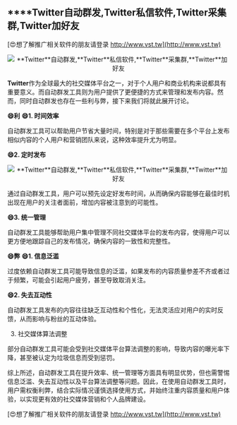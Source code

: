 ## ****Twitter**自动群发,**Twitter**私信软件,**Twitter**采集群,**Twitter**加好友**

[😍想了解推广相关软件的朋友请登录 http://www.vst.tw](http://www.vst.tw)

 <center><img src="https://vst.tw/MP4/tuiguang/png/4.png" alt="**Twitter**自动群发,**Twitter**私信软件,**Twitter**采集群,**Twitter**加好友"></center>

**Twitter**作为全球最大的社交媒体平台之一，对于个人用户和商业机构来说都具有重要意义。而自动群发工具则为用户提供了更便捷的方式来管理和发布内容。然而，同时自动群发也存在一些利与弊，接下来我们将就此展开讨论。

**😄利**
**😄1. 时间效率**

自动群发工具可以帮助用户节省大量时间，特别是对于那些需要在多个平台上发布相似内容的个人用户和营销团队来说，这种效率提升尤为明显。

**😄2. 定时发布**

 <center><img src="https://vst.tw/MP4/tuiguang/png/7.png" alt="**Twitter**自动群发,**Twitter**私信软件,**Twitter**采集群,**Twitter**加好友"></center>

通过自动群发工具，用户可以预先设定好发布时间，从而确保内容能够在最佳时机出现在用户的关注者面前，增加内容被注意到的可能性。

**😄3. 统一管理**

自动群发工具能够帮助用户集中管理不同社交媒体平台的发布内容，使得用户可以更方便地跟踪自己的发布情况，确保内容的一致性和完整性。

**😄弊**
**😄1. 信息泛滥**

过度依赖自动群发工具可能导致信息的泛滥，如果发布的内容质量参差不齐或者过于频繁，可能会引起用户疲劳，甚至导致取消关注。

**😄2. 失去互动性**

自动群发工具发布的内容往往缺乏互动性和个性化，无法灵活应对用户的实时反馈，从而影响与粉丝的互动体验。

3. 社交媒体算法调整

部分自动群发工具可能会受到社交媒体平台算法调整的影响，导致内容的曝光率下降，甚至被认定为垃圾信息而受到惩罚。

综上所述，自动群发工具在提升效率、统一管理等方面具有明显优势，但也需警惕信息泛滥、失去互动性以及平台算法调整等问题。因此，在使用自动群发工具时，用户需权衡利弊，结合实际情况谨慎选择使用方式，并始终注重内容质量和用户体验，以实现更有效的社交媒体营销和个人品牌建设。

[😍想了解推广相关软件的朋友请登录 http://www.vst.tw](http://www.vst.tw)



